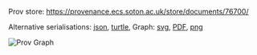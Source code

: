 
Prov store: https://provenance.ecs.soton.ac.uk/store/documents/76700/
	
Alternative serialisations: [json](https://provenance.ecs.soton.ac.uk/store/documents/76700.json), [turtle](https://provenance.ecs.soton.ac.uk/store/documents/76700.ttl), 
Graph: [svg](https://provenance.ecs.soton.ac.uk/store/documents/76700.svg), [PDF](https://provenance.ecs.soton.ac.uk/store/documents/76700.pdf), [png](https://provenance.ecs.soton.ac.uk/store/documents/76700.png)

![Prov Graph](https://provenance.ecs.soton.ac.uk/store/documents/76700.png)

		